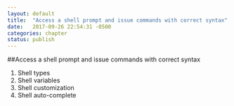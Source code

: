 ```yaml
---
layout: default
title:  "Access a shell prompt and issue commands with correct syntax"
date:   2017-09-26 22:54:31 -0500
categories: chapter
status: publish
---
```

##Access a shell prompt and issue commands with correct syntax

1. Shell types
2. Shell variables
3. Shell customization
4. Shell auto-complete
